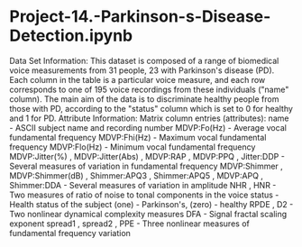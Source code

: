 # Project-14.-Parkinson-s-Disease-Detection.ipynb
Data Set Information: This dataset is composed of a range of biomedical voice measurements from 31 people, 23 with Parkinson's disease (PD). Each column in the table is a particular voice measure, and each row corresponds to one of 195 voice recordings from these individuals ("name" column). The main aim of the data is to discriminate healthy people from those with PD, according to the "status" column which is set to 0 for healthy and 1 for PD.  Attribute Information:  Matrix column entries (attributes):  name - ASCII subject name and recording number  MDVP:Fo(Hz) - Average vocal fundamental frequency  MDVP:Fhi(Hz) - Maximum vocal fundamental frequency  MDVP:Flo(Hz) - Minimum vocal fundamental frequency  MDVP:Jitter(%) , MDVP:Jitter(Abs) , MDVP:RAP , MDVP:PPQ , Jitter:DDP - Several measures of variation in fundamental frequency  MDVP:Shimmer , MDVP:Shimmer(dB) , Shimmer:APQ3 , Shimmer:APQ5 , MDVP:APQ , Shimmer:DDA - Several measures of variation in amplitude  NHR , HNR - Two measures of ratio of noise to tonal components in the voice  status - Health status of the subject (one) - Parkinson's, (zero) - healthy  RPDE , D2 - Two nonlinear dynamical complexity measures  DFA - Signal fractal scaling exponent  spread1 , spread2 , PPE - Three nonlinear measures of fundamental frequency variation
